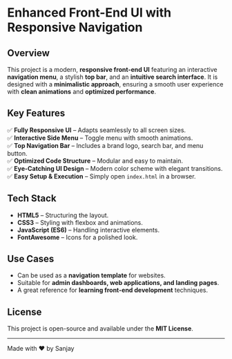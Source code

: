 # Enhanced Front-End UI with Responsive Navigation

## Overview
This project is a modern, **responsive front-end UI** featuring an interactive **navigation menu**, a stylish **top bar**, and an **intuitive search interface**. It is designed with a **minimalistic approach**, ensuring a smooth user experience with **clean animations** and **optimized performance**.

## Key Features
✅ **Fully Responsive UI** – Adapts seamlessly to all screen sizes.  
✅ **Interactive Side Menu** – Toggle menu with smooth animations.  
✅ **Top Navigation Bar** – Includes a brand logo, search bar, and menu button.  
✅ **Optimized Code Structure** – Modular and easy to maintain.  
✅ **Eye-Catching UI Design** – Modern color scheme with elegant transitions.  
✅ **Easy Setup & Execution** – Simply open `index.html` in a browser.  

## Tech Stack
- **HTML5** – Structuring the layout.  
- **CSS3** – Styling with flexbox and animations.  
- **JavaScript (ES6)** – Handling interactive elements.  
- **FontAwesome** – Icons for a polished look.    

## Use Cases
- Can be used as a **navigation template** for websites.  
- Suitable for **admin dashboards, web applications, and landing pages**.  
- A great reference for **learning front-end development** techniques.  

## License
This project is open-source and available under the **MIT License**.

---
Made with ❤️ by Sanjay
